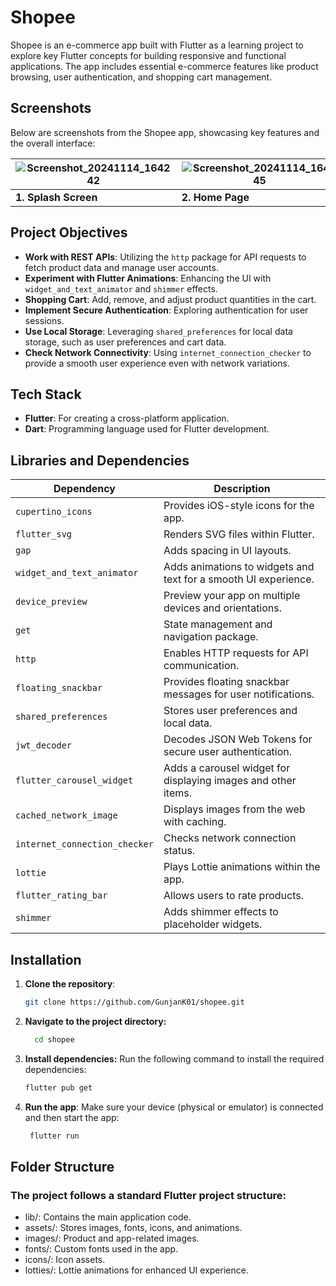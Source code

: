 # Shopee
Shopee is an e-commerce app built with Flutter as a learning project to explore key Flutter concepts for building responsive and functional applications. The app includes essential e-commerce features like product browsing, user authentication, and shopping cart management.

## Screenshots

Below are screenshots from the Shopee app, showcasing key features and the overall interface:

| ![Screenshot_20241114_164242](https://github.com/user-attachments/assets/0f5e820f-dbf4-4c70-be9e-de1c0381d2e3) | ![Screenshot_20241114_164245](https://github.com/user-attachments/assets/c0183158-652a-4719-906a-b14a473c330d) | ![Screenshot_20241114_164248](https://github.com/user-attachments/assets/6d022191-045b-4d82-90df-b48e1dd8f202) | ![Screenshot_20241114_164256](https://github.com/user-attachments/assets/af238560-c30b-4efd-b7fb-55df8f7b2528)|
|-----------------------------------------------|---------------------------------------|--------------------------------------------------|--------------------------------------------------|
| **1. Splash Screen**                          | **2. Home Page**                      | **3. Home Page - View 2**                        | **4. Categories Page**                           |


## Project Objectives

- **Work with REST APIs**: Utilizing the `http` package for API requests to fetch product data and manage user accounts.
- **Experiment with Flutter Animations**: Enhancing the UI with `widget_and_text_animator` and `shimmer` effects.
- **Shopping Cart**: Add, remove, and adjust product quantities in the cart.
- **Implement Secure Authentication**: Exploring authentication for user sessions. 
- **Use Local Storage**: Leveraging `shared_preferences` for local data storage, such as user preferences and cart data.
- **Check Network Connectivity**: Using `internet_connection_checker` to provide a smooth user experience even with network variations.


## Tech Stack

- **Flutter**: For creating a cross-platform application.
- **Dart**: Programming language used for Flutter development.

## Libraries and Dependencies

| Dependency                  | Description                                                                                |
|-----------------------------|--------------------------------------------------------------------------------------------|
| `cupertino_icons`           | Provides iOS-style icons for the app.                                                      |
| `flutter_svg`               | Renders SVG files within Flutter.                                                          |
| `gap`                       | Adds spacing in UI layouts.                                                                |
| `widget_and_text_animator`  | Adds animations to widgets and text for a smooth UI experience.                            |
| `device_preview`            | Preview your app on multiple devices and orientations.                                     |
| `get`                       | State management and navigation package.                                                   |
| `http`                      | Enables HTTP requests for API communication.                                               |
| `floating_snackbar`         | Provides floating snackbar messages for user notifications.                                |
| `shared_preferences`        | Stores user preferences and local data.                                                    |
| `jwt_decoder`               | Decodes JSON Web Tokens for secure user authentication.                                    |
| `flutter_carousel_widget`   | Adds a carousel widget for displaying images and other items.                              |
| `cached_network_image`      | Displays images from the web with caching.                                                 |
| `internet_connection_checker` | Checks network connection status.                                                       |
| `lottie`                    | Plays Lottie animations within the app.                                                    |
| `flutter_rating_bar`        | Allows users to rate products.                                                             |
| `shimmer`                   | Adds shimmer effects to placeholder widgets.                                               |


## Installation

1. **Clone the repository**:
   ```bash
   git clone https://github.com/GunjanK01/shopee.git

2. **Navigate to the project directory:**
   ```bash
     cd shopee
3. **Install dependencies:**
       Run the following command to install the required dependencies:
   ```bash
   flutter pub get

4. **Run the app**:
         Make sure your device (physical or emulator) is connected and then start the app:
   ```bash
    flutter run
   
## Folder Structure

### The project follows a standard Flutter project structure:

  - lib/: Contains the main application code.
  - assets/: Stores images, fonts, icons, and animations.
  - images/: Product and app-related images.
  - fonts/: Custom fonts used in the app.
  - icons/: Icon assets.
  - lotties/: Lottie animations for enhanced UI experience.
